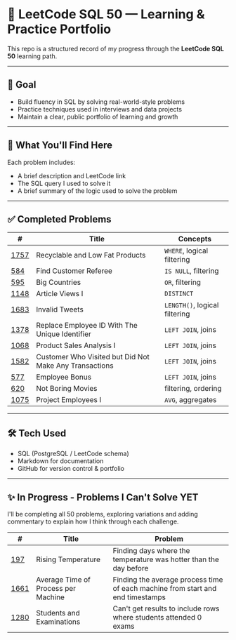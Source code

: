 # 🧠 LeetCode SQL 50 — Learning & Practice Portfolio

This repo is a structured record of my progress through the **LeetCode SQL 50** learning path.

---

## 🚀 Goal

- Build fluency in SQL by solving real-world-style problems
- Practice techniques used in interviews and data projects
- Maintain a clear, public portfolio of learning and growth

---

## 📘 What You'll Find Here

Each problem includes:
- A brief description and LeetCode link  
- The SQL query I used to solve it
- A brief summary of the logic used to solve the problem

---

## ✅ Completed Problems

| # | Title | Concepts |
|---|-------|----------|
| [1757](https://leetcode.com/problems/recyclable-and-low-fat-products/) | Recyclable and Low Fat Products | `WHERE`, logical filtering |
| [584](https://leetcode.com/problems/find-customer-referee/) | Find Customer Referee | `IS NULL`, filtering |
| [595](https://leetcode.com/problems/big-countries/description/?envType=study-plan-v2&envId=top-sql-50) | Big Countries | `OR`, filtering |
| [1148](https://leetcode.com/problems/article-views-i/?envType=study-plan-v2&envId=top-sql-50) | Article Views I | `DISTINCT` |
| [1683](https://leetcode.com/problems/invalid-tweets/?envType=study-plan-v2&envId=top-sql-50) | Invalid Tweets | `LENGTH()`, logical filtering |
| [1378](https://leetcode.com/problems/replace-employee-id-with-the-unique-identifier/?envType=study-plan-v2&envId=top-sql-50) | Replace Employee ID With The Unique Identifier | `LEFT JOIN`, joins |
| [1068](https://leetcode.com/problems/product-sales-analysis-i/?envType=study-plan-v2&envId=top-sql-50) | Product Sales Analysis I | `LEFT JOIN`, joins |
| [1582](https://leetcode.com/problems/customer-who-visited-but-did-not-make-any-transactions/?envType=study-plan-v2&envId=top-sql-50) | Customer Who Visited but Did Not Make Any Transactions | `LEFT JOIN`, joins |
| [577](https://leetcode.com/problems/employee-bonus/description/?envType=study-plan-v2&envId=top-sql-50) | Employee Bonus | `LEFT JOIN`, joins |
| [620](https://leetcode.com/problems/not-boring-movies/description/?envType=study-plan-v2&envId=top-sql-50) | Not Boring Movies | filtering, ordering |
| [1075](https://leetcode.com/problems/project-employees-i/description/?envType=study-plan-v2&envId=top-sql-50) | Project Employees I | `AVG`, aggregates |
---

## 🛠️ Tech Used

- SQL (PostgreSQL / LeetCode schema)  
- Markdown for documentation  
- GitHub for version control & portfolio

---

## ✨ In Progress - Problems I Can't Solve YET

I'll be completing all 50 problems, exploring variations and adding commentary to explain how I think through each challenge.

| # | Title | Problem |
|---|-------|----------|
| [197](https://leetcode.com/problems/rising-temperature/?envType=study-plan-v2&envId=top-sql-50) | Rising Temperature | Finding days where the temperature was hotter than the day before |
| [1661](https://leetcode.com/problems/average-time-of-process-per-machine/?envType=study-plan-v2&envId=top-sql-50) | Average Time of Process per Machine | Finding the average process time of each machine from start and end timestamps |
| [1280](https://leetcode.com/problems/students-and-examinations/?envType=study-plan-v2&envId=top-sql-50) | Students and Examinations | Can't get results to include rows where students attended 0 exams |


